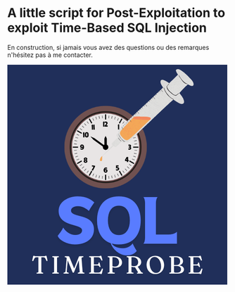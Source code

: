 # A little script for Post-Exploitation to exploit Time-Based SQL Injection

En construction, si jamais vous avez des questions ou des remarques n'hésitez pas à me contacter.

![alt text](images/love.png)